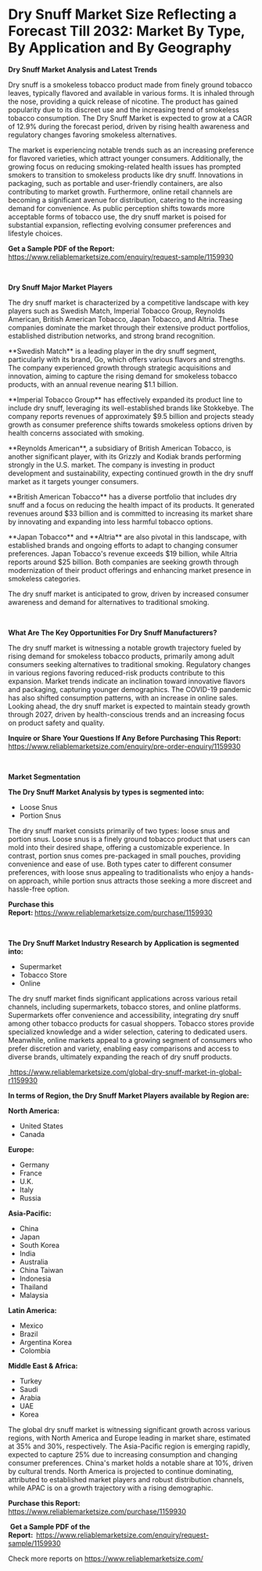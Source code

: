 <p><h1>Dry Snuff Market Size Reflecting a Forecast Till 2032: Market By Type, By Application and By Geography</h1></p><p><strong>Dry Snuff Market Analysis and Latest Trends</strong></p>
<p><p>Dry snuff is a smokeless tobacco product made from finely ground tobacco leaves, typically flavored and available in various forms. It is inhaled through the nose, providing a quick release of nicotine. The product has gained popularity due to its discreet use and the increasing trend of smokeless tobacco consumption. The Dry Snuff Market is expected to grow at a CAGR of 12.9% during the forecast period, driven by rising health awareness and regulatory changes favoring smokeless alternatives.</p><p>The market is experiencing notable trends such as an increasing preference for flavored varieties, which attract younger consumers. Additionally, the growing focus on reducing smoking-related health issues has prompted smokers to transition to smokeless products like dry snuff. Innovations in packaging, such as portable and user-friendly containers, are also contributing to market growth. Furthermore, online retail channels are becoming a significant avenue for distribution, catering to the increasing demand for convenience. As public perception shifts towards more acceptable forms of tobacco use, the dry snuff market is poised for substantial expansion, reflecting evolving consumer preferences and lifestyle choices.</p></p>
<p><strong>Get a Sample PDF of the Report:&nbsp;</strong> <a href="https://www.reliablemarketsize.com/enquiry/request-sample/1159930?utm_campaign=2300&utm_medium=2&utm_source=Github&utm_content=ia&utm_term=22032025&utm_id=dry-snuff">https://www.reliablemarketsize.com/enquiry/request-sample/1159930</a></p>
<p>&nbsp;</p>
<p><strong>Dry Snuff Major Market Players</strong></p>
<p><p>The dry snuff market is characterized by a competitive landscape with key players such as Swedish Match, Imperial Tobacco Group, Reynolds American, British American Tobacco, Japan Tobacco, and Altria. These companies dominate the market through their extensive product portfolios, established distribution networks, and strong brand recognition.</p><p>**Swedish Match** is a leading player in the dry snuff segment, particularly with its brand, Go, which offers various flavors and strengths. The company experienced growth through strategic acquisitions and innovation, aiming to capture the rising demand for smokeless tobacco products, with an annual revenue nearing $1.1 billion.</p><p>**Imperial Tobacco Group** has effectively expanded its product line to include dry snuff, leveraging its well-established brands like Stokkebye. The company reports revenues of approximately $9.5 billion and projects steady growth as consumer preference shifts towards smokeless options driven by health concerns associated with smoking.</p><p>**Reynolds American**, a subsidiary of British American Tobacco, is another significant player, with its Grizzly and Kodiak brands performing strongly in the U.S. market. The company is investing in product development and sustainability, expecting continued growth in the dry snuff market as it targets younger consumers.</p><p>**British American Tobacco** has a diverse portfolio that includes dry snuff and a focus on reducing the health impact of its products. It generated revenues around $33 billion and is committed to increasing its market share by innovating and expanding into less harmful tobacco options.</p><p>**Japan Tobacco** and **Altria** are also pivotal in this landscape, with established brands and ongoing efforts to adapt to changing consumer preferences. Japan Tobacco's revenue exceeds $19 billion, while Altria reports around $25 billion. Both companies are seeking growth through modernization of their product offerings and enhancing market presence in smokeless categories.</p><p>The dry snuff market is anticipated to grow, driven by increased consumer awareness and demand for alternatives to traditional smoking.</p></p>
<p>&nbsp;</p>
<p><strong>What Are The Key Opportunities For Dry Snuff Manufacturers?</strong></p>
<p><p>The dry snuff market is witnessing a notable growth trajectory fueled by rising demand for smokeless tobacco products, primarily among adult consumers seeking alternatives to traditional smoking. Regulatory changes in various regions favoring reduced-risk products contribute to this expansion. Market trends indicate an inclination toward innovative flavors and packaging, capturing younger demographics. The COVID-19 pandemic has also shifted consumption patterns, with an increase in online sales. Looking ahead, the dry snuff market is expected to maintain steady growth through 2027, driven by health-conscious trends and an increasing focus on product safety and quality.</p></p>
<p><strong>Inquire or Share Your Questions If Any Before Purchasing This Report:</strong> <a href="https://www.reliablemarketsize.com/enquiry/pre-order-enquiry/1159930?utm_campaign=2300&utm_medium=2&utm_source=Github&utm_content=ia&utm_term=22032025&utm_id=dry-snuff">https://www.reliablemarketsize.com/enquiry/pre-order-enquiry/1159930</a></p>
<p>&nbsp;</p>
<p><strong>Market Segmentation</strong></p>
<p><strong>The Dry Snuff Market Analysis by types is segmented into:</strong></p>
<p><ul><li>Loose Snus</li><li>Portion Snus</li></ul></p>
<p><p>The dry snuff market consists primarily of two types: loose snus and portion snus. Loose snus is a finely ground tobacco product that users can mold into their desired shape, offering a customizable experience. In contrast, portion snus comes pre-packaged in small pouches, providing convenience and ease of use. Both types cater to different consumer preferences, with loose snus appealing to traditionalists who enjoy a hands-on approach, while portion snus attracts those seeking a more discreet and hassle-free option.</p></p>
<p><strong>Purchase this Report:&nbsp;</strong><a href="https://www.reliablemarketsize.com/purchase/1159930?utm_campaign=2300&utm_medium=2&utm_source=Github&utm_content=ia&utm_term=22032025&utm_id=dry-snuff">https://www.reliablemarketsize.com/purchase/1159930</a></p>
<p>&nbsp;</p>
<p><strong>The Dry Snuff Market Industry Research by Application is segmented into:</strong></p>
<p><ul><li>Supermarket</li><li>Tobacco Store</li><li>Online</li></ul></p>
<p><p>The dry snuff market finds significant applications across various retail channels, including supermarkets, tobacco stores, and online platforms. Supermarkets offer convenience and accessibility, integrating dry snuff among other tobacco products for casual shoppers. Tobacco stores provide specialized knowledge and a wider selection, catering to dedicated users. Meanwhile, online markets appeal to a growing segment of consumers who prefer discretion and variety, enabling easy comparisons and access to diverse brands, ultimately expanding the reach of dry snuff products.</p></p>
<p><a href="https://www.reliablemarketsize.com/global-dry-snuff-market-in-global-r1159930?utm_campaign=2300&utm_medium=2&utm_source=Github&utm_content=ia&utm_term=22032025&utm_id=dry-snuff">&nbsp;https://www.reliablemarketsize.com/global-dry-snuff-market-in-global-r1159930</a></p>
<p><strong>In terms of Region, the Dry Snuff Market Players available by Region are:</strong></p>
<p>
    <p> <strong> North America: </strong>
        <ul>
            <li>United States</li>
            <li>Canada</li>
        </ul>
        </p> 
    <p> <strong> Europe: </strong>
        <ul>
            <li>Germany</li>
            <li>France</li>
            <li>U.K.</li>
            <li>Italy</li>
            <li>Russia</li>
        </ul>
        </p> 
    <p> <strong> Asia-Pacific: </strong>
        <ul>
            <li>China</li>
            <li>Japan</li>
            <li>South Korea</li>
            <li>India</li>
            <li>Australia</li>
            <li>China Taiwan</li>
            <li>Indonesia</li>
            <li>Thailand</li>
            <li>Malaysia</li>
        </ul>
        </p> 
    <p> <strong> Latin America: </strong>
        <ul>
            <li>Mexico</li>
            <li>Brazil</li>
            <li>Argentina Korea</li>
            <li>Colombia</li>
        </ul>
        </p> 
    <p> <strong> Middle East & Africa: </strong>
        <ul>
            <li>Turkey</li>
            <li>Saudi</li>
            <li>Arabia</li>
            <li>UAE</li>
            <li>Korea</li>
        </ul>
    </p>
    </p>
<p><p>The global dry snuff market is witnessing significant growth across various regions, with North America and Europe leading in market share, estimated at 35% and 30%, respectively. The Asia-Pacific region is emerging rapidly, expected to capture 25% due to increasing consumption and changing consumer preferences. China's market holds a notable share at 10%, driven by cultural trends. North America is projected to continue dominating, attributed to established market players and robust distribution channels, while APAC is on a growth trajectory with a rising demographic.</p></p>
<p><strong>Purchase this Report: </strong><a href="https://www.reliablemarketsize.com/purchase/1159930?utm_campaign=2300&utm_medium=2&utm_source=Github&utm_content=ia&utm_term=22032025&utm_id=dry-snuff">https://www.reliablemarketsize.com/purchase/1159930</a></p>
<p>&nbsp;<strong>Get a Sample PDF of the Report:&nbsp;&nbsp;</strong><a href="https://www.reliablemarketsize.com/enquiry/request-sample/1159930?utm_campaign=2300&utm_medium=2&utm_source=Github&utm_content=ia&utm_term=22032025&utm_id=dry-snuff">https://www.reliablemarketsize.com/enquiry/request-sample/1159930</a></p>
<p><strong></strong></p>
<p>Check more reports on <a href="https://www.reliablemarketsize.com/?utm_campaign=2300&utm_medium=2&utm_source=Github&utm_content=ia&utm_term=22032025&utm_id=dry-snuff">https://www.reliablemarketsize.com/</a></p>